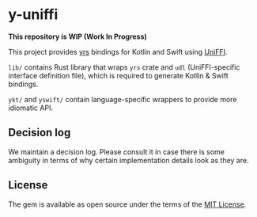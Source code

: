 # y-uniffi

**This repository is WIP (Work In Progress)**

This project provides [yrs](https://github.com/y-crdt/y-crdt) bindings for Kotlin and Swift using [UniFFI](https://github.com/mozilla/uniffi-rs/).

`lib/` contains Rust library that wraps `yrs` crate and `udl` (UniFFI-specific interface definition file), which is required to generate Kotlin & Swift bindings. 

`ykt/` and `yswift/` contain language-specific wrappers to provide more idiomatic API.

## Decision log

We maintain a decision log. Please consult it in case there is some ambiguity in terms of why certain implementation details look as they are.

## License

The gem is available as open source under the terms of the [MIT License](https://opensource.org/licenses/MIT).
